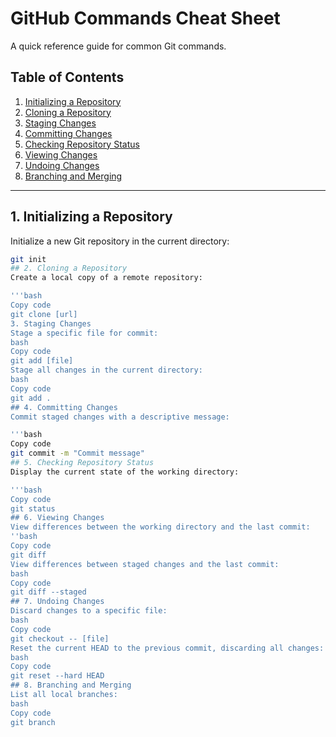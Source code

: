 # GitHub Commands Cheat Sheet

A quick reference guide for common Git commands.

## Table of Contents
1. [Initializing a Repository](#initializing-a-repository)
2. [Cloning a Repository](#cloning-a-repository)
3. [Staging Changes](#staging-changes)
4. [Committing Changes](#committing-changes)
5. [Checking Repository Status](#checking-repository-status)
6. [Viewing Changes](#viewing-changes)
7. [Undoing Changes](#undoing-changes)
8. [Branching and Merging](#branching-and-merging)

---

## 1. Initializing a Repository

Initialize a new Git repository in the current directory:

```bash
git init
## 2. Cloning a Repository
Create a local copy of a remote repository:

'''bash
Copy code
git clone [url]
3. Staging Changes
Stage a specific file for commit:
bash
Copy code
git add [file]
Stage all changes in the current directory:
bash
Copy code
git add .
## 4. Committing Changes
Commit staged changes with a descriptive message:

'''bash
Copy code
git commit -m "Commit message"
## 5. Checking Repository Status
Display the current state of the working directory:

'''bash
Copy code
git status
## 6. Viewing Changes
View differences between the working directory and the last commit:
''bash
Copy code
git diff
View differences between staged changes and the last commit:
bash
Copy code
git diff --staged
## 7. Undoing Changes
Discard changes to a specific file:
bash
Copy code
git checkout -- [file]
Reset the current HEAD to the previous commit, discarding all changes:
bash
Copy code
git reset --hard HEAD
## 8. Branching and Merging
List all local branches:
bash
Copy code
git branch
